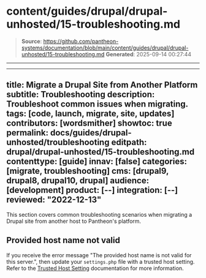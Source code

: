 # content/guides/drupal/drupal-unhosted/15-troubleshooting.md

> **Source**: https://github.com/pantheon-systems/documentation/blob/main/content/guides/drupal/drupal-unhosted/15-troubleshooting.md
> **Generated**: 2025-09-14 00:27:44

---

---
title: Migrate a Drupal Site from Another Platform
subtitle: Troubleshooting
description: Troubleshoot common issues when migrating.
tags: [code, launch, migrate, site, updates]
contributors: [wordsmither]
showtoc: true
permalink: docs/guides/drupal-unhosted/troubleshooting
editpath: drupal/drupal-unhosted/15-troubleshooting.md
contenttype: [guide]
innav: [false]
categories: [migrate, troubleshooting]
cms: [drupal9, drupal8, drupal10, drupal]
audience: [development]
product: [--]
integration: [--]
reviewed: "2022-12-13"
---

This section covers common troubleshooting scenarios when migrating a Drupal site from another host to Pantheon's platform.

## Provided host name not valid

If you receive the error message "The provided host name is not valid for this server.", then update your `settings.php` file with a trusted host setting. Refer to the [Trusted Host Setting](/guides/php/settings-php#trusted-host-setting) documentation for more information.

<Partial file="drupal/troubleshooting-drush.md" />

<Partial file="drupal/troubleshooting-general.md" />

